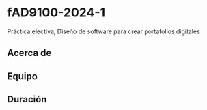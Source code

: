 # fAD9100-2024-1

Práctica electiva, Diseño de software para crear portafolios digitales

## Acerca de

## Equipo

## Duración
